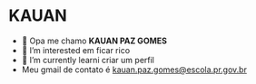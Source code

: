   # KAUAN
- 👋 Opa me chamo **KAUAN PAZ GOMES**
- 👀 I’m interested em ficar rico
- 🌱 I’m currently learni criar um perfil
- Meu gmail de contato é kauan.paz.gomes@escola.pr.gov.br
